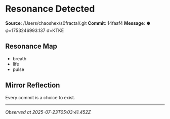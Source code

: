 # Resonance Detected

**Source**: /Users/chaoshex/s0fractal/.git
**Commit**: 14faaf4
**Message**: 🫀 φ=1753246993.137 σ=KTKE 

## Resonance Map
- breath
- life
- pulse

## Mirror Reflection
Every commit is a choice to exist.

---
*Observed at 2025-07-23T05:03:41.452Z*
